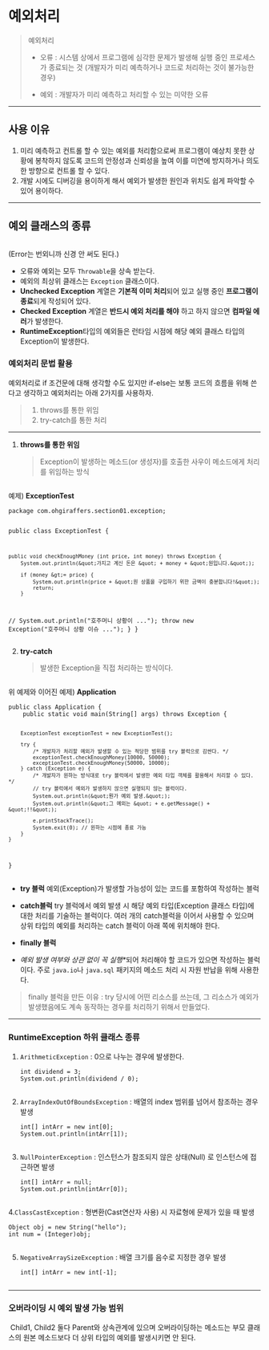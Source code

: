 <h1 id="예외처리">예외처리</h1>
<blockquote>
<p>예외처리</p>
<ul>
<li><p>오류 : 시스템 상에서 프로그램에 심각한 문제가 발생해 실행 중인 프로세스가 종료되는 것
  (개발자가 미리 예측하거나 코드로 처리하는 것이 불가능한 경우)</p>
</li>
<li><p>예외 : 개발자가 미리 예측하고 처리할 수 있는 미약한 오류</p>
</li>
</ul>
</blockquote>
<hr />
<h2 id="사용-이유">사용 이유</h2>
<ol>
<li>미리 예측하고 컨트롤 할 수 있는 예외를 처리함으로써 프로그램이 예상치 못한 상황에 봉착하지 않도록 코드의 안정성과 신뢰성을 높여 이를 미연에 방지하거나 의도한 방향으로 컨트롤 할 수 있다.</li>
<li>개발 시에도 디버깅을 용이하게 해서 예외가 발생한 원인과 위치도 쉽게 파악할 수 있어 용이하다.</li>
</ol>
<hr />
<h2 id="예외-클래스의-종류">예외 클래스의 종류</h2>
<p><img alt="" src="https://velog.velcdn.com/images/jojehuni_9759/post/8bb4a661-b8a9-4d4c-bf8c-9c1965462e06/image.png" /></p>
<p>(Error는 번외니까 신경 안 써도 된다.)</p>
<ul>
<li>오류와 예외는 모두 <code>Throwable</code>을 상속 받는다.</li>
<li>예외의 최상위 클래스는 <code>Exception</code> 클래스이다.</li>
<li><strong>Unchecked Exception</strong> 계열은 <strong>기본적 이미 처리</strong>되어 있고 실행 중인 <strong>프로그램이 종료</strong>되게 작성되어 있다.</li>
<li><strong>Checked Exception</strong> 계열은 <strong>반드시 예외 처리를 해야</strong> 하고 하지 않으면 <strong>컴파일 에러</strong>가 발생한다.</li>
<li><strong>RuntimeException</strong>타입의 예외들은 런타임 시점에 해당 예외 클래스 타입의 Exception이 발생한다.</li>
</ul>
<h3 id="예외처리-문법-활용">예외처리 문법 활용</h3>
<p>예외처리로 if 조건문에 대해 생각할 수도 있지만 if-else는 보통 코드의 흐름을 위해 쓴다고 생각하고 예외처리는 아래 2가지를 사용하자.</p>
<blockquote>
<ol>
<li>throws를 통한 위임</li>
<li>try-catch를 통한 처리</li>
</ol>
</blockquote>
<hr />
<ol>
<li><strong>throws를 통한 위임</strong><blockquote>
<p>Exception이 발생하는 메소드(or 생성자)를 호출한 사우이 메소드에게 처리를 위임하는 방식</p>
</blockquote>
</li>
</ol>
<p><img alt="" src="https://velog.velcdn.com/images/jojehuni_9759/post/9237244e-7dd0-4610-b6bb-b5e01a2ac6d7/image.png" /></p>
<p>예제)
<strong>ExceptionTest</strong></p>
<pre><code class="language-java">package com.ohgiraffers.section01.exception;

public class ExceptionTest {

    public void checkEnoughMoney (int price, int money) throws Exception {
        System.out.println(&quot;가지고 계신 돈은 &quot; + money + &quot;원입니다.&quot;);

        if (money &gt;= price) {
            System.out.println(price + &quot;원 상품을 구입하기 위한 금액이 충분합니다!&quot;);
            return;
        }

//        System.out.println(&quot;호주머니 상황이 ...&quot;);
        throw new Exception(&quot;호주머니 상황 이슈 ...&quot;);
    }
}</code></pre>
<ol start="2">
<li><strong>try-catch</strong><blockquote>
<p>발생한 Exception을 직접 처리하는 방식이다.</p>
</blockquote>
</li>
</ol>
<p><img alt="" src="https://velog.velcdn.com/images/jojehuni_9759/post/5810436f-86df-4be7-b62c-28482db3c85e/image.png" /></p>
<p>위 예제와 이어진 예제)
<strong>Application</strong></p>
<pre><code class="language-java">public class Application {
    public static void main(String[] args) throws Exception {

        ExceptionTest exceptionTest = new ExceptionTest();

        try {
            /* 개발자가 처리할 예외가 발생할 수 있는 적당한 범위를 try 블럭으로 감싼다. */
            exceptionTest.checkEnoughMoney(10000, 50000);
            exceptionTest.checkEnoughMoney(50000, 10000);
        } catch (Exception e) {
            /* 개발자가 원하는 방식대로 try 블럭에서 발생한 예외 타입 객체를 활용해서 처리할 수 있다. */
            // try 블럭에서 예외가 발생하지 않으면 실행되지 않는 블럭이다.
            System.out.println(&quot;뭔가 예외 발생.&quot;);
            System.out.println(&quot;그 예외는 &quot; + e.getMessage() + &quot;!!&quot;);

            e.printStackTrace();
            System.exit(0); // 원하는 시점에 종료 가능
        }
    }
}</code></pre>
<ul>
<li><p><strong>try 블럭</strong>
예외(Exception)가 발생할 가능성이 있는 코드를 포함하여 작성하는 블럭</p>
</li>
<li><p><strong>catch블럭</strong>
try 블럭에서 예외 발생 시 해당 예외 타입(Exception 클래스 타입)에 대한 처리를 기술하는 블럭이다.
여러 개의 catch블럭을 이어서 사용할 수 있으며 상위 타입의 예외를 처리하는 catch 블럭이 아래 쪽에 위치해야 한다.</p>
</li>
<li><p><strong>finally 블럭</strong></p>
</li>
<li><p><em>예외 발생 여부와 상관 없이 꼭 실행*</em>되어 처리해야 할 코드가 있으면 작성하는 블럭이다. 주로 <code>java.io</code>나 <code>java.sql</code> 패키지의 메소드 처리 시 자원 반납을 위해 사용한다.</p>
</li>
</ul>
<blockquote>
<p>finally 블럭을 만든 이유 : try 당시에 어떤 리소스를 쓰는데, 그 리소스가 예외가 발생했음에도 계속 동작하는 경우를 처리하기 위해서 만들었다.</p>
</blockquote>
<hr />
<h3 id="runtimeexception-하위-클래스-종류">RuntimeException 하위 클래스 종류</h3>
<ol>
<li><code>ArithmeticException</code> : 0으로 나누는 경우에 발생한다.<pre><code class="language-java">int dividend = 3;
System.out.println(dividend / 0);</code></pre>
<img alt="" src="https://velog.velcdn.com/images/jojehuni_9759/post/dc968b86-9855-466f-b776-7229197b8ad9/image.png" /></li>
</ol>
<ol start="2">
<li><p><code>ArrayIndexOutOfBoundsException</code> : 배열의 index 범위를 넘어서 참조하는 경우 발생</p>
<pre><code class="language-java">int[] intArr = new int[0];
System.out.println(intArr[1]);</code></pre>
<p><img alt="" src="https://velog.velcdn.com/images/jojehuni_9759/post/366c0b92-c8e6-4c59-a00f-caf889b2d051/image.png" /></p>
</li>
<li><p><code>NullPointerException</code> : 인스턴스가 참조되지 않은 상태(Null) 로 인스턴스에 접근하면 발생</p>
<pre><code class="language-java">int[] intArr = null;
System.out.println(intArr[0]);</code></pre>
<p><img alt="" src="https://velog.velcdn.com/images/jojehuni_9759/post/2ff67bfe-8554-47ef-bed0-ea3fd07405a0/image.png" /></p>
</li>
</ol>
<p>4.<code>ClassCastException</code> : 형변환(Cast연산자 사용) 시 자료형에 문제가 있을 때 발생</p>
<pre><code class="language-java">Object obj = new String(&quot;hello&quot;);
int num = (Integer)obj;</code></pre>
<p><img alt="" src="https://velog.velcdn.com/images/jojehuni_9759/post/6a2e6c93-efef-42d7-b00e-0579fd0312a8/image.png" /></p>
<ol start="5">
<li><code>NegativeArraySizeException</code> : 배열 크기를 음수로 지정한 경우 발생<pre><code class="language-java">int[] intArr = new int[-1];</code></pre>
<img alt="" src="https://velog.velcdn.com/images/jojehuni_9759/post/49e388eb-e23e-4758-93d2-963e5ad22e72/image.png" /></li>
</ol>
<hr />
<h3 id="오버라이딩-시-예외-발생-가능-범위">오버라이딩 시 예외 발생 가능 범위</h3>
<p><img alt="" src="https://velog.velcdn.com/images/jojehuni_9759/post/6e44251d-c7b3-44da-961a-7c7a7a721149/image.png" />
Child1, Child2 둘다 Parent와 상속관계에 있으며 오버라이딩하는 메소드는 부모 클래스의 원본 메소드보다 더 상위 타입의 예외를 발생시키면 안 된다.</p>